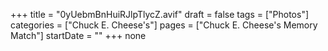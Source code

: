 +++
title = "0yUebmBnHuiRJlpTlycZ.avif"
draft = false
tags = ["Photos"]
categories = ["Chuck E. Cheese's"]
pages = ["Chuck E. Cheese's Memory Match"]
startDate = ""
+++
none
